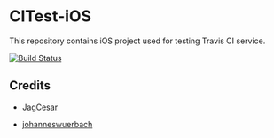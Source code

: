 CITest-iOS
==========

This repository contains iOS project used for testing Travis CI service.

[![Build Status](https://travis-ci.org/darrarski/CITest-iOS.svg?branch=master)](https://travis-ci.org/darrarski/CITest-iOS)

## Credits

- [JagCesar](https://gist.github.com/JagCesar/a6283bc2cb2f439b3a1d)

- [johanneswuerbach](https://gist.github.com/johanneswuerbach/5559514)
